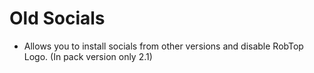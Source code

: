 # Old Socials

- Allows you to install socials from other versions and disable RobTop Logo. (In pack version only 2.1)